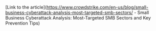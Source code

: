 [Link to the article](https://www.crowdstrike.com/en-us/blog/small-business-cyberattack-analysis-most-targeted-smb-sectors/ - Small Business Cyberattack Analysis: Most-Targeted SMB Sectors and Key Prevention Tips)

